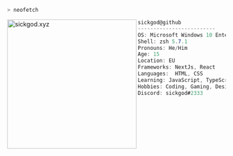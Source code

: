 
```zsh
> neofetch
```

<a href="https://sickgod.xyz"><img align="left" src="https://i.postimg.cc/9XgKJdKg/image-4.png" alt="sickgod.xyz" width="298" /><a/>

```csharp
sickgod@github
-------------------------
OS: Microsoft Windows 10 Enterprise
Shell: zsh 5.7.1
Pronouns: He/Him
Age: 15 
Location: EU
Frameworks: NextJs, React
Languages:  HTML, CSS
Learning: JavaScript, TypeScript, C#, C++, Python
Hobbies: Coding, Gaming, Design
Discord: sickgod#2333
```
